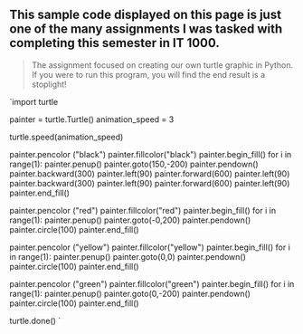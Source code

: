 ## This sample code displayed on this page is just one of the many assignments I was tasked with completing this semester in IT 1000. 
> The assignment focused on creating our own turtle graphic in Python. If you were to run this program, you will find the end result is a stoplight!

`import turtle

painter = turtle.Turtle()
animation_speed = 3

turtle.speed(animation_speed)

painter.pencolor ("black")
painter.fillcolor("black")
painter.begin_fill()
for i in range(1):
    painter.penup()
    painter.goto(150,-200)
    painter.pendown()
    painter.backward(300)
    painter.left(90)
    painter.forward(600)
    painter.left(90)
    painter.backward(300)
    painter.left(90)
    painter.forward(600)
    painter.left(90)
painter.end_fill()

painter.pencolor ("red")
painter.fillcolor("red")
painter.begin_fill()
for i in range(1):
    painter.penup()
    painter.goto(-0,200)
    painter.pendown()
    painter.circle(100)
painter.end_fill()

painter.pencolor ("yellow")
painter.fillcolor("yellow")
painter.begin_fill()
for i in range(1):
    painter.penup()
    painter.goto(0,0)
    painter.pendown()
    painter.circle(100)
painter.end_fill()
    
painter.pencolor ("green")
painter.fillcolor("green")
painter.begin_fill()
for i in range(1):
    painter.penup()
    painter.goto(0,-200)
    painter.pendown()
    painter.circle(100)
painter.end_fill()

turtle.done()
`

